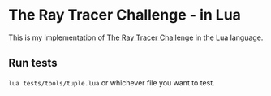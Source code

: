 # The Ray Tracer Challenge - in Lua

This is my implementation of [The Ray Tracer Challenge](http://raytracerchallenge.com/) in the Lua language.

## Run tests

`lua tests/tools/tuple.lua` or whichever file you want to test.
